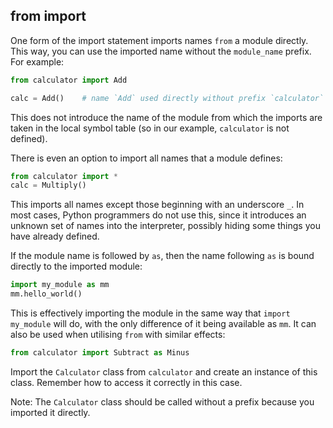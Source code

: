 ## from import

One form of the import statement imports names `from` a module directly. This way, you 
can use the imported name without the `module_name` prefix.  For example:

```python
from calculator import Add

calc = Add()    # name `Add` used directly without prefix `calculator`
```

This does not introduce the name of the module from which the imports are taken in the 
local symbol table (so in our example, `calculator` is not defined).

There is even an option to import all names that a module defines:
```python
from calculator import *
calc = Multiply()
```
This imports all names except those beginning with an underscore `_`. 
In most cases, Python programmers do not use this, since it introduces 
an unknown set of names into the interpreter, possibly hiding some things 
you have already defined.

If the module name is followed by `as`, then the name following `as` is bound 
directly to the imported module:

```python
import my_module as mm
mm.hello_world()
```
This is effectively importing the module in the same way that `import my_module` will 
do, with the only difference of it being available as `mm`. It can also be used 
when utilising `from` with similar effects:

```python
from calculator import Subtract as Minus
```

Import the `Calculator` class from `calculator` and create an instance of this class. Remember how to access it correctly in 
this case.


<div class="hint">Note: The <code>Calculator</code> class should be called without a prefix because you 
imported it directly.</div>
